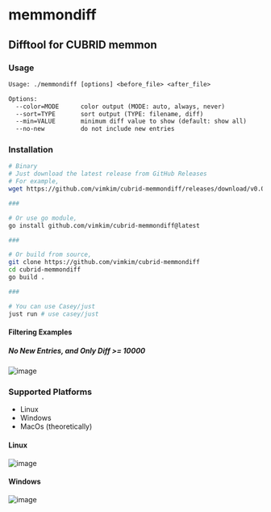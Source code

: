 # memmondiff

## Difftool for CUBRID memmon

### Usage

```txt
Usage: ./memmondiff [options] <before_file> <after_file>

Options:
  --color=MODE      color output (MODE: auto, always, never)
  --sort=TYPE       sort output (TYPE: filename, diff)
  --min=VALUE       minimum diff value to show (default: show all)
  --no-new          do not include new entries
```

### Installation

```bash
# Binary
# Just download the latest release from GitHub Releases
# For example,
wget https://github.com/vimkim/cubrid-memmondiff/releases/download/v0.0.2/memmondiff-linux-amd64

###

# Or use go module,
go install github.com/vimkim/cubrid-memmondiff@latest

###

# Or build from source,
git clone https://github.com/vimkim/cubrid-memmondiff
cd cubrid-memmondiff
go build .

###

# You can use Casey/just
just run # use casey/just
```

#### Filtering Examples

##### No New Entries, and Only Diff >= 10000

![image](https://github.com/user-attachments/assets/b4ae18cc-6ccd-4ab9-a81f-4a06d269c670)

### Supported Platforms
- Linux
- Windows
- MacOs (theoretically)

#### Linux

![image](https://github.com/user-attachments/assets/d9e87217-9eaf-4e69-8d4a-26080f935b4f)

#### Windows

![image](https://github.com/user-attachments/assets/b449799c-515e-43e6-b1ce-2aa5815d00f8)

